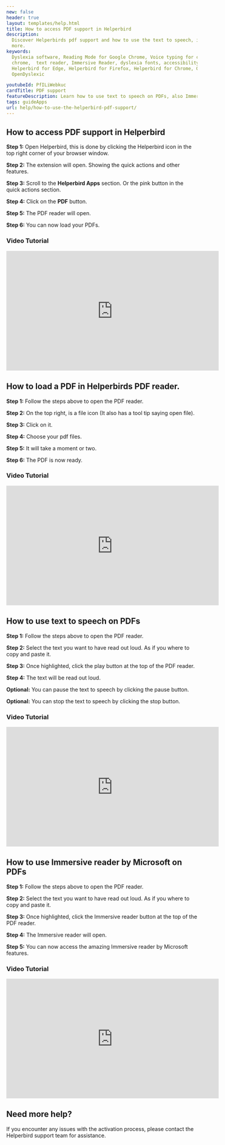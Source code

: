 ```yaml
---
new: false
header: true
layout: templates/help.html
title: How to access PDF support in Helperbird
description:
  Discover Helperbirds pdf support and how to use the text to speech, immersive reader and much
  more.
keywords:
  Dyslexia software, Reading Mode for Google Chrome, Voice typing for chrome, Text to speech for
  chrome,  text reader, Immersive Reader, dyslexia fonts, accessibility software, dyslexia software,
  Helperbird for Edge, Helperbird for Firefox, Helperbird for Chrome, Opendyslexic for Chrome,
  OpenDyslexic

youtubeId: PfILiWebkuc
cardTitle: PDF support
featureDescription: Learn how to use text to speech on PDFs, also Immersive Reader.
tags: guideApps
url: help/how-to-use-the-helperbird-pdf-support/
---
```



## How to access PDF support in Helperbird


**Step 1:** Open Helperbird, this is done by clicking the Helperbird icon in the top right corner of your browser window.

**Step 2:** The extension will open. Showing the quick actions and other features.

**Step 3:** Scroll to the **Helperbird Apps** section. Or the pink button in the quick actions section.

**Step 4:** Click on the **PDF** button.

**Step 5:** The PDF reader will open.

**Step 6:** You can now load your PDFs.



### Video Tutorial

<iframe width="560" height="315" src="https://www.youtube.com/embed/Y8X5bE70nrU" title="YouTube video player" frameborder="0" allow="accelerometer; autoplay; clipboard-write; encrypted-media; gyroscope; picture-in-picture; web-share" allowfullscreen></iframe>


## How to load a PDF in Helperbirds PDF reader.

**Step 1:** Follow the steps above to open the PDF reader.

**Step 2:** On the top right, is a file icon (It also has a tool tip saying open file).

**Step 3:** Click on it.

**Step 4:** Choose your pdf files.

**Step 5:** It will take a moment or two.

**Step 6:** The PDF is now ready.


### Video Tutorial

<iframe width="560" height="315" src="https://www.youtube.com/embed/Y8X5bE70nrU" title="YouTube video player" frameborder="0" allow="accelerometer; autoplay; clipboard-write; encrypted-media; gyroscope; picture-in-picture; web-share" allowfullscreen></iframe>


## How to use text to speech on PDFs

**Step 1:** Follow the steps above to open the PDF reader.

**Step 2:** Select the text you want to have read out loud. As if you where to copy and paste it.

**Step 3:** Once highlighted, click the play button at the top of the PDF reader.

**Step 4:** The text will be read out loud.

**Optional:** You can pause the text to speech by clicking the pause button.

**Optional:** You can stop the text to speech by clicking the stop button.

### Video Tutorial

<iframe width="560" height="315" src="https://www.youtube.com/embed/Y8X5bE70nrU" title="YouTube video player" frameborder="0" allow="accelerometer; autoplay; clipboard-write; encrypted-media; gyroscope; picture-in-picture; web-share" allowfullscreen></iframe>

## How to use Immersive reader by Microsoft on PDFs

**Step 1:** Follow the steps above to open the PDF reader.

**Step 2:** Select the text you want to have read out loud. As if you where to copy and paste it.

**Step 3:** Once highlighted, click the Immersive reader button at the top of the PDF reader.

**Step 4:** The Immersive reader will open.

**Step 5:** You can now access the amazing Immersive reader by Microsoft features.  



### Video Tutorial

<iframe width="560" height="315" src="https://www.youtube.com/embed/Y8X5bE70nrU" title="YouTube video player" frameborder="0" allow="accelerometer; autoplay; clipboard-write; encrypted-media; gyroscope; picture-in-picture; web-share" allowfullscreen></iframe>



## Need more help?

If you encounter any issues with the activation process, please contact the Helperbird support team for assistance.

